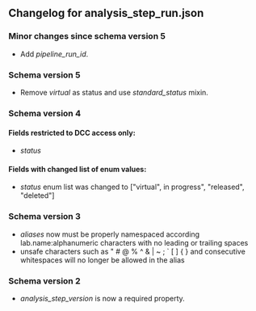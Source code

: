 ## Changelog for analysis_step_run.json

### Minor changes since schema version 5

* Add *pipeline_run_id*.

### Schema version 5

* Remove *virtual* as status and use *standard_status* mixin.

### Schema version 4

#### Fields restricted to DCC access only:
* *status*

#### Fields with changed list of enum values:
* *status* enum list was changed to ["virtual", in progress", "released", "deleted"]

### Schema version 3

* *aliases* now must be properly namespaced according lab.name:alphanumeric characters with no leading or trailing spaces
* unsafe characters such as " # @ % ^ & | ~ ; ` [ ] { } and consecutive whitespaces will no longer be allowed in the alias

### Schema version 2

* *analysis_step_version* is now a required property.
